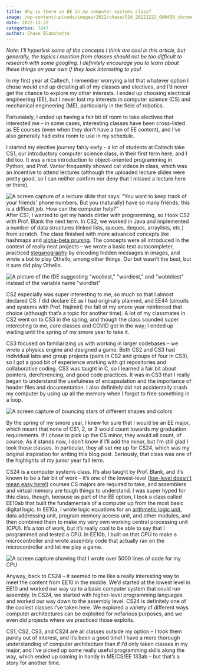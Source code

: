 ```yaml
---
title: Why is there an EE in my computer systems class?
image: /wp-content/uploads/images/2022/chase/516_20221222_000450_chrome.png
date: 2022-12-22
categories: 7847
author: Chase Blanchette
---
```

_Note: I’ll hyperlink some of the concepts I think are cool in this article, but generally, the topics I mention from classes should not be too difficult to research with some googling. I definitely encourage you to learn about these things on your own if they look interesting to you!_

In my first year at Caltech, I remember worrying a lot that whatever option I chose would end up dictating all of my classes and electives, and I’d never get the chance to explore my other interests. I ended up choosing electrical engineering (EE), but I never lost my interests in computer science (CS) and mechanical engineering (ME), particularly in the field of robotics.

Fortunately, I ended up having a fair bit of room to take electives that interested me – in some cases, interesting classes have been cross-listed as EE courses (even when they don’t have a ton of EE content), and I’ve also generally had extra room to use in my schedule.

I started my elective journey fairly early - a lot of students at Caltech take CS1, our introductory computer science class, in their first term here, and I did too. It was a nice introduction to object-oriented programming in Python, and Prof. Vanier frequently showed cat videos in class, which was an incentive to attend lectures (although the uploaded lecture slides were pretty good, so I can neither confirm nor deny that I missed a lecture here or there).

![A screen capture of a lecture slide that says: "You want to keep track of your friends' phone numbers. But you (naturally) have so many friends, this is a difficult job. How can the computer help?"](/images/2022/chase/513_20221222_000418_chrome.png "Classic CS1 lecture slide humor.")After CS1, I wanted to get my hands dirtier with programming, so I took CS2 with Prof. Blank the next term. In CS2, we worked in Java and implemented a number of data structures (linked lists, queues, deques, arraylists, etc.) from scratch. The class finished with more advanced concepts like hashmaps and [alpha-beta pruning](https://en.wikipedia.org/wiki/Alpha%E2%80%93beta_pruning). The concepts were all introduced in the context of really neat projects – we wrote a basic text autocompleter, practiced [steganography](https://en.wikipedia.org/wiki/Steganography) by encoding hidden messages in images, and wrote a bot to play Othello, among other things. Our bot wasn’t the best, but it sure did play Othello.

![A picture of the IDE suggesting "wooliest," "wordiest," and "wobbliest" instead of the variable name "wordlist"](/images/2022/chase/514_20221222_000424_chrome.png "I only use the wobbliest of variables.")

CS2 especially was super interesting to me, so much so that I almost declared CS. I did declare EE as I had originally planned, and EE44 (circuits and systems with Prof. Hajimiri) the fall of my smore year reinforced that choice (although that’s a topic for another time). A lot of my classmates in CS2 went on to CS3 in the spring, and though the class sounded super interesting to me, core classes and COVID got in the way; I ended up waiting until the spring of my smore year to take it.

CS3 focused on familiarizing us with working in larger codebases – we wrote a physics engine and designed a game. Both CS2 and CS3 had individual labs and group projects (pairs in CS2 and groups of four in CS3), so I got a good bit of experience working with git repositories and collaborative coding. CS3 was taught in C, so I learned a fair bit about pointers, dereferencing, and good code practices. It was in CS3 that I really began to understand the usefulness of encapsulation and the importance of header files and documentation. I also definitely did not accidentally crash my computer by using up all the memory when I forgot to free something in a loop.

![A screen capture of bouncing stars of different shapes and colors](/images/2022/chase/515_20221222_000440_chrome.png "As we developed our physics engine, we tested it by making stars of various colors and shapes fall and bounce due to gravity.")

By the spring of my smore year, I knew for sure that I would be an EE major, which meant that none of CS1, 2, or 3 would count towards my graduation requirements. If I chose to pick up the CS minor, they would all count, of course. As it stands now, I don’t know if I’ll add the minor, but I’m still glad I took those classes. In particular, they all set me up for CS24, which was my original inspiration for writing this blog post. Seriously, that class was one of the highlights of my junior year fall term.

CS24 is a computer systems class. It’s also taught by Prof. Blank, and it’s known to be a fair bit of work – it’s one of the lowest-level ([low-level doesn't mean easy here!](https://en.wikipedia.org/wiki/Low-level_programming_language)) courses CS majors are required to take, and assemblers and virtual memory are tough things to understand. I was super hyped for this class, though, because as part of the EE option, I took a class called EE10ab that built the fundamentals of a computer up from the most basic digital logic. In EE10a, I wrote logic equations for an [arithmetic logic unit,](https://en.wikipedia.org/wiki/Arithmetic_logic_unit) data addressing unit, program memory access unit, and other modules, and then combined them to make my very own working central processing unit (CPU). It’s a ton of work, but it’s really cool to be able to say that I programmed and tested a CPU. In EE10b, I built on that CPU to make a microcontroller and wrote assembly code that actually ran on the microcontroller and let me play a game.

![A screen capture showing that I wrote over 5000 lines of code for my CPU](/images/2022/chase/516_20221222_000450_chrome.png "I wrote a lot of code for EE10b.")

Anyway, back to CS24 – it seemed to me like a really interesting way to meet the content from EE10 in the middle. We’d started at the lowest level in EE10 and worked our way up to a basic computer system that could run assembly. In CS24, we started with higher-level programming languages and worked our way down to the assembly level. CS24 is definitely one of the coolest classes I’ve taken here. We explored a variety of different ways computer architectures can be exploited for nefarious purposes, and we even did projects where we practiced those exploits.

CS1, CS2, CS3, and CS24 are all classes outside my option – I took them purely out of interest, and it’s been a good time! I have a more thorough understanding of computer architecture than if I’d only taken classes in my major, and I’ve picked up some really useful programming skills along the way, which ended up coming in handy in ME/CS/EE 133ab – but that’s a story for another time.